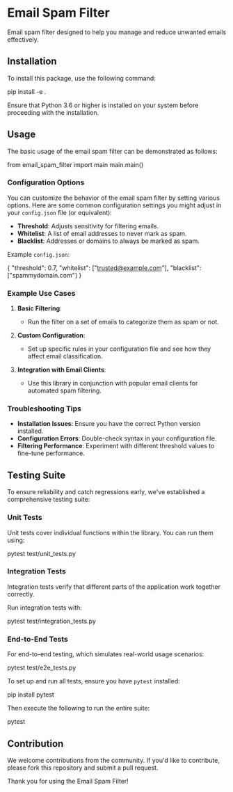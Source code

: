 # Email Spam Filter

Email spam filter designed to help you manage and reduce unwanted emails effectively.

## Installation

To install this package, use the following command:

pip install -e .

Ensure that Python 3.6 or higher is installed on your system before proceeding with the installation.

## Usage

The basic usage of the email spam filter can be demonstrated as follows:

from email_spam_filter import main
main.main()

### Configuration Options

You can customize the behavior of the email spam filter by setting various options. Here are some common configuration settings you might adjust in your `config.json` file (or equivalent):

- **Threshold**: Adjusts sensitivity for filtering emails.
- **Whitelist**: A list of email addresses to never mark as spam.
- **Blacklist**: Addresses or domains to always be marked as spam.

Example `config.json`:

{
    "threshold": 0.7,
    "whitelist": ["trusted@example.com"],
    "blacklist": ["spammydomain.com"]
}

### Example Use Cases

1. **Basic Filtering**:
   - Run the filter on a set of emails to categorize them as spam or not.

2. **Custom Configuration**:
   - Set up specific rules in your configuration file and see how they affect email classification.

3. **Integration with Email Clients**:
   - Use this library in conjunction with popular email clients for automated spam filtering.

### Troubleshooting Tips

- **Installation Issues**: Ensure you have the correct Python version installed.
- **Configuration Errors**: Double-check syntax in your configuration file.
- **Filtering Performance**: Experiment with different threshold values to fine-tune performance.

## Testing Suite

To ensure reliability and catch regressions early, we've established a comprehensive testing suite:

### Unit Tests

Unit tests cover individual functions within the library. You can run them using:

pytest test/unit_tests.py

### Integration Tests

Integration tests verify that different parts of the application work together correctly.

Run integration tests with:

pytest test/integration_tests.py

### End-to-End Tests

For end-to-end testing, which simulates real-world usage scenarios:

pytest test/e2e_tests.py

To set up and run all tests, ensure you have `pytest` installed:

pip install pytest

Then execute the following to run the entire suite:

pytest

## Contribution

We welcome contributions from the community. If you'd like to contribute, please fork this repository and submit a pull request.

Thank you for using the Email Spam Filter!